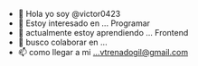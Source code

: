 - 👋 Hola yo soy @victor0423
- 👀 Estoy interesado en ... Programar
- 🌱 actualmente estoy aprendiendo ... Frontend
- 💞️ busco colaborar en ...
- 📫 como llegar a mi ...vtrenadogil@gmail.com 

<!---
victor0423/victor0423 es un repositorio ✨ especial ✨ porque su `README.md` (este archivo) aparece en su perfil de GitHub.
 Puede hacer clic en el enlace Vista previa para ver los cambios.
--->
